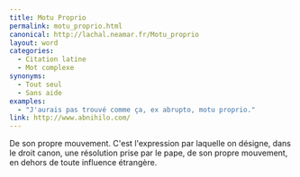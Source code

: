 ```yaml
---
title: Motu Proprio
permalink: motu_proprio.html
canonical: http://lachal.neamar.fr/Motu_proprio
layout: word
categories:
  - Citation latine
  - Mot complexe
synonyms:
  - Tout seul
  - Sans aide
examples:
  - "J'aurais pas trouvé comme ça, ex abrupto, motu proprio."
link: http://www.abnihilo.com/
---
```


De son propre mouvement.
C'est l'expression par laquelle on désigne, dans le droit canon, une résolution prise par le pape, de son propre mouvement, en dehors de toute influence étrangère.

